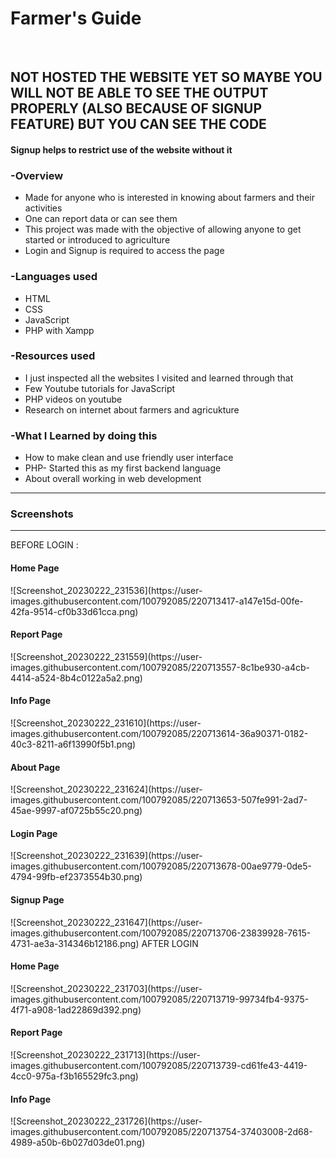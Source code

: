 <h1>Farmer's Guide</h1>
<br>

<h2>NOT HOSTED THE WEBSITE YET SO MAYBE YOU WILL NOT BE ABLE TO SEE THE OUTPUT PROPERLY (ALSO BECAUSE OF SIGNUP FEATURE) BUT YOU CAN SEE THE CODE</h2>
<h4>Signup helps to restrict use of the website without it</h4>
<h3>-Overview</h3>
<ul>
  <li>Made for anyone who is interested in knowing about farmers and their activities</li>
  <li>One can report data or can see them</li>
  <li>This project was made with the objective of allowing anyone to get started or introduced to agriculture</li>
  <li>Login and Signup is required to access the page</li>
</ul>

<h3>-Languages used</h3>
<ul>
  <li>HTML </li>
  <li>CSS</li>
  <li>JavaScript</li>
  <li>PHP with Xampp</li>
</ul>

<h3>-Resources used</h3>
<ul>
  <li>I just inspected all the websites I visited and learned through that</li>
  <li>Few Youtube tutorials for JavaScript</li>
  <li>PHP videos on youtube</li>
  <li>Research on internet about farmers and agricukture</li>
</ul>

<h3>-What I Learned by doing this</h3>
<ul>
  <li>How to make clean and use friendly user interface</li>
  <li>PHP- Started this as my first backend language</li>
  <li>About overall working in web development</li>
</ul>

<hr>
<h3>Screenshots</h3>
<hr>
BEFORE LOGIN :
<h4>Home Page</h4>
![Screenshot_20230222_231536](https://user-images.githubusercontent.com/100792085/220713417-a147e15d-00fe-42fa-9514-cf0b33d61cca.png)
<h4>Report Page</h4>
![Screenshot_20230222_231559](https://user-images.githubusercontent.com/100792085/220713557-8c1be930-a4cb-4414-a524-8b4c0122a5a2.png)
<h4>Info Page</h4>
![Screenshot_20230222_231610](https://user-images.githubusercontent.com/100792085/220713614-36a90371-0182-40c3-8211-a6f13990f5b1.png)
<h4>About Page</h4>
![Screenshot_20230222_231624](https://user-images.githubusercontent.com/100792085/220713653-507fe991-2ad7-45ae-9997-af0725b55c20.png)
<h4>Login Page</h4>
![Screenshot_20230222_231639](https://user-images.githubusercontent.com/100792085/220713678-00ae9779-0de5-4794-99fb-ef2373554b30.png)
<h4>Signup Page</h4>
![Screenshot_20230222_231647](https://user-images.githubusercontent.com/100792085/220713706-23839928-7615-4731-ae3a-314346b12186.png)
AFTER LOGIN
<h4>Home Page</h4>
![Screenshot_20230222_231703](https://user-images.githubusercontent.com/100792085/220713719-99734fb4-9375-4f71-a908-1ad22869d392.png)
<h4>Report Page</h4>
![Screenshot_20230222_231713](https://user-images.githubusercontent.com/100792085/220713739-cd61fe43-4419-4cc0-975a-f3b165529fc3.png)
<h4>Info Page</h4>
![Screenshot_20230222_231726](https://user-images.githubusercontent.com/100792085/220713754-37403008-2d68-4989-a50b-6b027d03de01.png)
